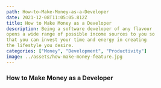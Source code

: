 ```yaml
---
path: How-to-Make-Money-as-a-Developer
date: 2021-12-08T11:05:05.812Z
title: How to Make Money as a Developer
description: Being a software developer of any flavour
opens a wide range of possible income sources to you so
that you can invest your time and energy in creating 
the lifestyle you desire.
categories: ["Money", "Development", "Productivity"]
image: ../assets/how-make-money-feature.jpg
---
```

### How to Make Money as a Developer